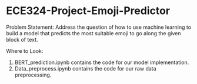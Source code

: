 # ECE324-Project-Emoji-Predictor
Problem Statement: Address the question of how to use machine learning to build a model that predicts the most suitable emoji to go along the given block of text.

Where to Look:
1. BERT_prediction.ipynb contains the code for our model implementation.
2. Data_preprocess.ipynb contains the code for our raw data preprocessing.
